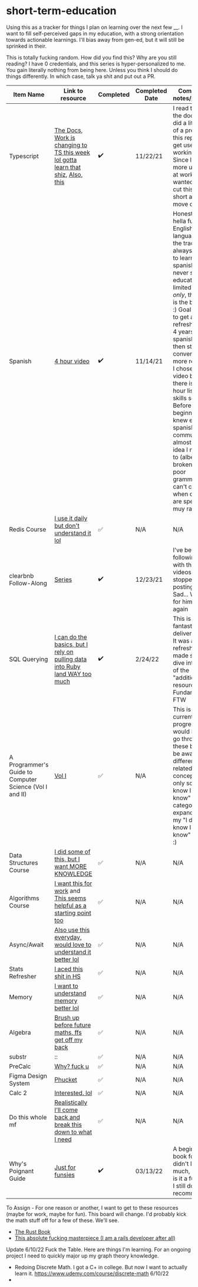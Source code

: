 # short-term-education
Using this as a tracker for things I plan on learning over the next few __. I want to fill self-perceived gaps in my education, with a strong orientation towards actionable learnings. I'll bias away from gen-ed, but it will still be sprinked in their. 

This is totally fucking random. How did you find this? Why are you still reading? I have 0 credentials, and this series is hyper-personalized to me. You gain literally nothing from being here. Unless you think I should do things differently. In which case, talk ya shit and put out a PR. 

| Item Name | Link to resource | Completed | Completed Date | Completed notes/practice |
|-----------|------------------|-----------|----------------|--------------------------|
| Typescript| [The Docs, Work is changing to TS this week lol gotta learn that shiz](https://www.typescriptlang.org/docs/handbook/intro.html), [Also, this](https://basarat.gitbook.io/typescript/)| ✔️ | 11/22/21 | I read through the docs and did a little bit of a project (in this repo) to get used to working with it. Since I'll learn more using it at work, I wanted this cut this one short and move on. |
| Spanish | [4 hour video](https://www.youtube.com/watch?v=qE-03EATjho) | ✔️ | 11/14/21 | Honestly just hella fun. English is the language of the trade but I always wanted to learn spanish. I never said my education was limited to CS _only_, though, it is the bulk of it :) Goal here is to get a refresher after 4 years of HS spanish, and then start conversing more regularly. I chose this video because there is a 3 hour listening skills section. Before beginning, I knew enough spanish to communicate almost any idea I needed to (albeit, very broken with poor grammar), but can't converse when others are speaking muy rapido. | 
| Redis Course | [I use it daily but don't understand it lol](https://www.youtube.com/watch?v=XCsS_NVAa1g&list=WL&index=20&ab_channel=freeCodeCamp.org) |  :white_check_mark: | N/A | N/A |
| clearbnb Follow-Along | [Series](https://www.youtube.com/c/CJAvilla/videos) | ✔️ | 12/23/21 | I've been following along with these videos until he stopped posting them. Sad... Waiting for him to start again |
| SQL Querying | [I can do the basics, but I rely on pulling data into Ruby land WAY too much](https://www.theodinproject.com/paths/full-stack-ruby-on-rails/courses/databases/lessons/databases-and-sql) | ✔️ | 2/24/22 | This is fantastic. TOP delivers again. It was a nice refresher + I made sure to dive into some of the "additional resources". Fundamentals FTW |
| A Programmer's Guide to Computer Science (Vol I and II) | [Vol I](https://www.amazon.com/gp/product/195120400X/ref=ppx_yo_dt_b_asin_title_o03_s01?ie=UTF8&psc=1) | ✅ | N/A | This is currently in progress. I would like to go through these books to be aware of different CS related concepts, if only so my "I know I don't know" category expands and my "I don't know I don't know" shrinks :) |
| Data Structures Course| [I did some of this, but I want MORE KNOWLEDGE](https://www.youtube.com/watch?v=RBSGKlAvoiM&list=WL&index=11&ab_channel=freeCodeCamp.org) | ✅ | N/A | N/A
| Algorithms Course | [I want this for work](https://www.youtube.com/watch?v=09_LlHjoEiY&list=WL&index=12&t=1s&ab_channel=freeCodeCamp.org) and [This seems helpful as a starting point too](https://towardsdatascience.com/how-to-build-a-recommendation-engine-quick-and-simple-aec8c71a823e) |  :white_check_mark: | N/A | N/A |
| Async/Await | [Also use this everyday, would love to understand it better lol](https://www.youtube.com/watch?v=jAAmI5gMlVo&list=WL&index=2&ab_channel=freeCodeCamp.org) | ✅ | N/A | N/A |
| Stats Refresher | [I aced this shit in HS](https://www.youtube.com/watch?v=xxpc-HPKN28&list=WL&index=9&ab_channel=freeCodeCamp.org) |  :white_check_mark: | N/A | N/A |
| Memory | [I want to understand memory better lol](https://www.youtube.com/watch?v=pejxLkT-wek&list=WL&index=6&ab_channel=freeCodeCamp.org) |  :white_check_mark: | N/A | N/A |
| Algebra | [Brush up before future maths, ffs get off my back](https://www.youtube.com/watch?v=LwCRRUa8yTU&list=WL&index=14&ab_channel=freeCodeCamp.org) |  :white_check_mark: | N/A | N/A |
| substr | :: |  :white_check_mark: | N/A | N/A |
| PreCalc | [Why? fuck u](https://www.youtube.com/watch?v=eI4an8aSsgw&list=WL&index=15&ab_channel=freeCodeCamp.org) |  :white_check_mark: | N/A | N/A |
| Figma Design System | [Phucket](https://www.youtube.com/watch?v=RYDiDpW2VkM&list=WL&index=23&ab_channel=freeCodeCamp.org) |  :white_check_mark: | N/A | N/A |
| Calc 2 | [Interested. lol](https://www.youtube.com/watch?v=7gigNsz4Oe8&list=WL&index=17&ab_channel=freeCodeCamp.org) |  :white_check_mark: | N/A | N/A |
| Do this whole mf | [Realistically I'll come back and break this down to what I need](https://teachyourselfcs.com/) | ✅ | N/A | N/A
| Why's Poignant Guide | [Just for funsies](http://www.rubyinside.com/media/poignant-guide.pdf) | ✔️ | 03/13/22 | A beginner's book for sure, I didn't learn _too_ much, but boy is it a fun read. I still do recommend :)| 

To Assign - For one reason or another, I want to get to these resources (maybe for work, maybe for fun). This board will change. I'd probably kick the math stuff off for a few of these. We'll see. 

- [The Rust Book](https://doc.rust-lang.org/book/)
- [This absolute fucking masterpiece (I am a rails developer after all)](http://www.rubyinside.com/media/poignant-guide.pdf)

Update 6/10/22
Fuck the Table. Here are things I'm learning. For an ongoing project I need to quickly major up my graph theory knowledge. 

- Redoing Discrete Math. I got a C+ in college. But now I want to actually learn it. https://www.udemy.com/course/discrete-math 6/10/22
- 
